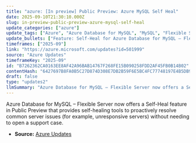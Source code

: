 ```yaml
---
title: "azure: [In preview] Public Preview: Azure MySQL Self Heal"
date: 2025-09-10T21:30:10.000Z
slug: in-preview-public-preview-azure-mysql-self-heal
update_categories: ["azure"]
update_tags: ["Azure", "Azure Database for MySQL", "MySQL", "Flexible Server", "Self-Heal", "Self-healing", "Public Preview", "Database"]
update_bullets: ["Feature: Self-Heal for Azure Database for MySQL – Flexible Server", "Availability: Public Preview", "Purpose: Proactively resolve common server issues using built-in self-healing tools", "Benefit: Resolve problems (e.g., unresponsive servers) without opening a support case", "Target: Azure Database for MySQL – Flexible Server customers"]
timeframes: ["2025-09"]
link: "https://azure.microsoft.com/updates?id=501999"
source: "Azure Updates"
timeframeKey: "2025-09"
id: "B7262362CA0163EE8AF42A96BAB14767F268FE15B090258FDD2AF45FB0B14B02"
contentHash: "6427697B8FA0B5C27D874D308E7DB2B59F6E5BC4FC77748197E4B5DB93D7CC2D"
draft: false
type: "updates2"
llmSummary: "Azure Database for MySQL – Flexible Server now offers a Self-Heal feature in Public Preview that provides self-healing tools to proactively resolve common server issues (for example, unresponsive servers) without needing to open a support case."
---
```


Azure Database for MySQL – Flexible Server now offers a Self-Heal feature in Public Preview that provides self-healing tools to proactively resolve common server issues (for example, unresponsive servers) without needing to open a support case.

- **Source:** [Azure Updates](https://azure.microsoft.com/updates?id=501999)
